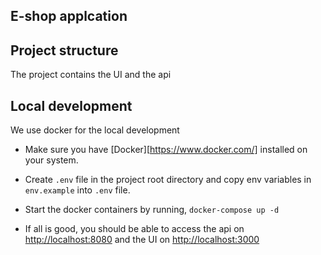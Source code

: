 ## E-shop applcation

## Project structure
The project contains the UI and the api 


## Local development
We use docker for the local development

- Make sure you have [Docker][https://www.docker.com/] installed on your system.

- Create `.env` file in the project root directory and copy env variables in `env.example` into `.env` file.

- Start the docker containers by running, `docker-compose up -d` 

- If all is good, you should be able to access the api on [http://localhost:8080](http://localhost:8080) and the UI on [http://localhost:3000](http://localhost:3000)



